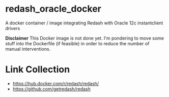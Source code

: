 # redash_oracle_docker
A docker container / image integrating Redash with Oracle 12c instantclient drivers

**Disclaimer** This Docker image is not done yet. I'm pondering to move some stuff into the Dockerfile (if feasible) in order to reduce the number of manual interventions.

# Link Collection
* https://hub.docker.com/r/redash/redash/
* https://github.com/getredash/redash
